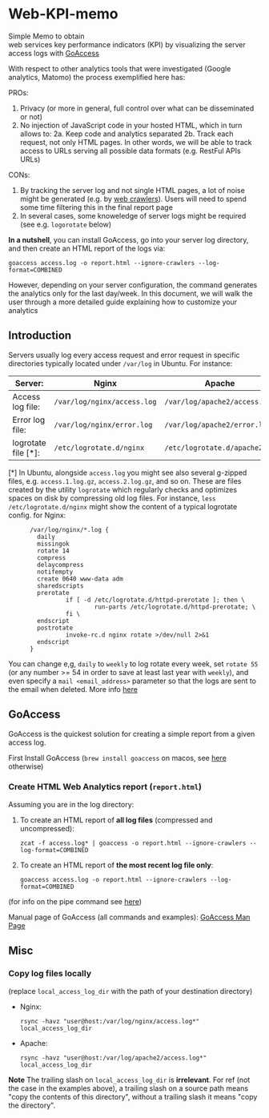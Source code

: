 # Web-KPI-memo

Simple Memo to obtain    
web services key performance indicators (KPI) by
visualizing the server access logs with 
[GoAccess](https://goaccess.io/man)

With respect to other analytics tools that were investigated (Google analytics, Matomo)
the process exemplified here has:

PROs:
1. Privacy (or more in general, full control over what can be disseminated or not)
2. No injection of JavaScript code in your hosted HTML, which in turn allows to:
   2a. Keep code and analytics separated
   2b. Track each request, not only HTML pages. In other words, we will be able to track access to URLs serving all possible data formats (e.g. RestFul APIs URLs)

CONs:
1. By tracking the server log and not single HTML pages, a lot of noise might be generated (e.g. by [web crawlers](https://en.wikipedia.org/wiki/Web_crawler)).
   Users will need to spend some time filtering this in the final report page
2. In several cases, some knoweledge of server logs might be required (see e.g. `logorotate` below)

   
**In a nutshell**, you can install GoAccess, go into your server log directory, and then create an HTML report of the
logs via:
```
goaccess access.log -o report.html --ignore-crawlers --log-format=COMBINED
```

However, depending on your server configuration, the command generates the analytics only for the last day/week. 
In this document, we will walk the user through a more detailed guide explaining how to customize
your analytics


## Introduction


Servers usually log every access request and error request in specific directories
typically located under `/var/log` in Ubuntu. For instance:

| Server:             | Nginx                       | Apache                        |
|---------------------|-----------------------------|-------------------------------|
| Access log file:    | `/var/log/nginx/access.log` | `/var/log/apache2/access.log` |
| Error log file:     | `/var/log/nginx/error.log`  | `/var/log/apache2/error.log`  |
| logrotate file [*]: | `/etc/logrotate.d/nginx`    | `/etc/logrotate.d/apache2`    |


[*] In Ubuntu, alongside `access.log` you might see also several g-zipped files, e.g.
    `access.1.log.gz`, `access.2.log.gz`, and so on. These are files
    created by the utility `logrotate` which regularly checks
    and optimizes spaces on disk by compressing old log files.
    For instance, `less /etc/logrotate.d/nginx` might show the content of a typical logrotate config. for Nginx:
```
      /var/log/nginx/*.log {
        daily
        missingok
        rotate 14
        compress
        delaycompress
        notifempty
        create 0640 www-data adm
        sharedscripts
        prerotate
                if [ -d /etc/logrotate.d/httpd-prerotate ]; then \
                        run-parts /etc/logrotate.d/httpd-prerotate; \
                fi \
        endscript
        postrotate
                invoke-rc.d nginx rotate >/dev/null 2>&1
        endscript
      }
```

You can change e,g, `daily` to `weekly` to log rotate every week, set `rotate 55` (or any number >= 54 in order to save at least last year with `weekly`), and even specify a `mail <email_address>` parameter so that the logs are sent to the email when deleted. More info [here](https://linux.die.net/man/8/logrotate)

## GoAccess

GoAccess is the quickest solution for creating a simple report from a given access log. 

First Install GoAccess (`brew install goaccess` on macos, see 
[here](https://goaccess.io/download) otherwise)


### Create HTML Web Analytics report (`report.html`)

Assuming you are in the log directory:

1. To create an HTML report of **all log files** (compressed and uncompressed):
   ```commandline
   zcat -f access.log* | goaccess -o report.html --ignore-crawlers --log-format=COMBINED
   ```
2. To create an HTML report of **the most recent log file only**:
   ```commandline
   goaccess access.log -o report.html --ignore-crawlers --log-format=COMBINED
   ```
(for info on the pipe command see [here](https://stackoverflow.com/a/39240021))

Manual page of GoAccess (all commands and examples):
[GoAccess Man Page](https://goaccess.io/man)


## Misc

### Copy log files locally

(replace `local_access_log_dir` with the path of your destination directory)

- Nginx:
  ```
  rsync -havz "user@host:/var/log/nginx/access.log*" local_access_log_dir
  ```
- Apache:
  ```
  rsync -havz "user@host:/var/log/apache2/access.log*" local_access_log_dir
  ```

**Note**
  The trailing slash on `local_access_log_dir` is **irrelevant**. 
  For ref (not the case in the examples above), a  trailing slash on a source path means "copy the contents of this directory", 
  without a trailing slash it means "copy the directory".
